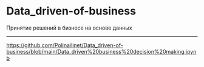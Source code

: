 # Data_driven-of-business
Принятие решений в бизнесе на основе данных
****
https://github.com/Polinailinet/Data_driven-of-business/blob/main/Data_driven%20business%20decision%20making.ipynb
